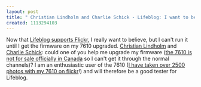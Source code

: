 ```yaml
---
layout: post
title: " Christian Lindholm and Charlie Schick - Lifeblog: I want to believe!"
created: 1113294103
---
```

<p>Now that <a href="http://www.flickr.com/tools/lifeblog/">Lifeblog supports Flickr</a>, I really want to believe, but I can't run it until I get the firmware on my 7610 upgraded.  <a href="http://www.christianlindholm.com/christianlindholm/work.html">Christian Lindholm</a> and <a href="http://cognections.typepad.com/lifeblog/2005/04/christianlindho.html">Charlie Schick</a>: could one of you help me upgrade my firmware (<a href="http://www.rolandtanglao.com/archives/2005/03/17/how_do_i_upgrade_my_7610_firmware_so_i_can_run_lifeblog_15_and_post_to_flickr">the 7610 is not for sale officially in Canada</a> so I can't get it through the normal channels)? I am an enthusiastic user of the 7610 (<a href="http://flickr.com/photos/roland/tags/7610">I have taken over 2500 photos with my 7610 on flickr</a>!) and will therefore be a good tester for Lifeblog.</p>


